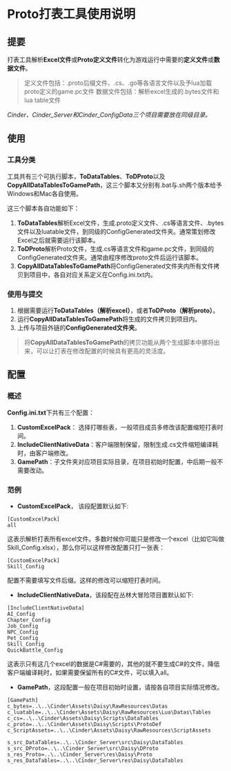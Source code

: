 
# Proto打表工具使用说明

## 提要

打表工具解析**Excel文件**或**Proto定义文件**转化为游戏运行中需要的**定义文件**或**数据文件**。

> 定义文件包括：.proto后缀文件、.cs、.go等各语言文件以及予lua加载proto定义的game.pc文件
> 数据文件包括：解析excel生成的.bytes文件和lua table文件

*Cinder、Cinder_Server和Cinder_ConfigData三个项目需要放在同级目录。*


## 使用

### 工具分类

工具共有三个可执行脚本，**ToDataTables**、**ToDProto**以及**CopyAllDataTablesToGamePath**，这三个脚本又分别有.bat与.sh两个版本给予Windows和Mac各自使用。

这三个脚本各自功能如下：
1. **ToDataTables**解析Excel文件，生成.proto定义文件、.cs等语言文件、.bytes文件以及luatable文件，到同级的ConfigGenerated文件夹。通常策划修改Excel之后就需要运行该脚本。
2. **ToDProto**解析Proto文件，生成.cs等语言文件和game.pc文件，到同级的ConfigGenerated文件夹。通常由程序修改proto文件后运行该脚本。
3. **CopyAllDataTablesToGamePath**将ConfigGenerated文件夹内所有文件拷贝到项目中，各自对应关系定义在Config.ini.txt内。


### 使用与提交

1. 根据需要运行**ToDataTables（解析excel）**，或者**ToDProto（解析proto）**。
2. 运行**CopyAllDataTablesToGamePath**将生成的文件拷贝到项目内。
3. 上传与项目外链的**ConfigGenerated文件夹**。

> 将**CopyAllDataTablesToGamePath**的拷贝功能从两个生成脚本中挪将出来，可以让打表在修改配置的时候具有更高的灵活度。

## 配置

### 概述

**Config.ini.txt**下共有三个配置：
1. **CustomExcelPack**： 选择打哪些表，一般项目成员多修改该配置缩短打表时间。
2. **IncludeClientNativeData**：客户端限制保留，限制生成.cs文件缩短编译耗时，由客户端修改。
3. **GamePath**：子文件夹对应项目实际目录，在项目初始时配置，中后期一般不需要改动。

### 范例
- **CustomExcelPack**， 该段配置默认如下:

```
[CustomExcelPack]
all
```
这表示解析打表所有excel文件。多数时候你可能只是修改一个excel（比如它叫做Skill_Config.xlsx），那么你可以这样修改配置只打一张表：

```
[CustomExcelPack]
Skill_Config
```
配置不需要填写文件后缀。这样的修改可以缩短打表时间。

- **IncludeClientNativeData**，该段配在丛林大冒险项目置默认如下:

```
[IncludeClientNativeData]
AI_Config
Chapter_Config
Job_Config
NPC_Config
Pet_Config
Skill_Config
QuickBattle_Config
```

这表示只有这几个excel的数据是C#需要的，其他的就不要生成C#的文件，降低客户端编译耗时，如果需要保留所有的C#文件，可以填入all。

- **GamePath**，这段配置一般在项目初始时设置，请按各自项目实际情况修改。

```
[GamePath]
c_bytes=..\..\Cinder\Assets\Daisy\RawResources\Datas
c_luatable=..\..\Cinder\Assets\Daisy\RawResources\Lua\Datas\Tables
c_cs=..\..\Cinder\Assets\Daisy\Scripts\DataTables
c_proto=..\..\Cinder\Assets\Daisy\Scripts\ProtoDef
c_ScriptAssets=..\..\Cinder\Assets\Daisy\RawResources\ScriptAssets

s_src_DataTables=..\..\Cinder_Server\src\Daisy\DataTables
s_src_DProto=..\..\Cinder_Server\src\Daisy\DProto
s_res_Proto=..\..\Cinder_Server\res\Daisy\Proto
s_res_DataTables=..\..\Cinder_Server\res\Daisy\DataTables
```
